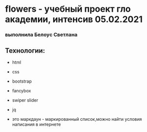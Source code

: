 # flowers - учебный проект гло академии, интенсив 05.02.2021
### выполнила Белоус Светлана
## Технологии:
- html
- css
- bootstrap
- fancybox
- swiper slider
- jq

- это маркдаун - маркированный список,можно найти условия написания в интернете
